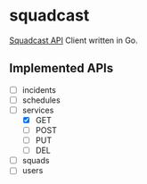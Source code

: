 # squadcast

[Squadcast API](https://apidocs.squadcast.com) Client written in Go.

## Implemented APIs
- [ ] incidents
- [ ] schedules
- [ ] services
  - [x] GET
  - [ ] POST
  - [ ] PUT
  - [ ] DEL
- [ ] squads
- [ ] users
